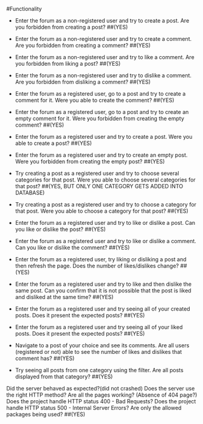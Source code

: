 #Functionality

- Enter the forum as a non-registered user and try to create a post.
Are you forbidden from creating a post? ##(YES)

- Enter the forum as a non-registered user and try to create a comment.
Are you forbidden from creating a comment? ##(YES)

- Enter the forum as a non-registered user and try to like a comment.
Are you forbidden from liking a post? ##(YES)

- Enter the forum as a non-registered user and try to dislike a comment.
Are you forbidden from disliking a comment? ##(YES)

- Enter the forum as a registered user, go to a post and try to create a comment for it.
Were you able to create the comment? ##(YES)

- Enter the forum as a registered user, go to a post and try to create an empty comment for it.
Were you forbidden from creating the empty comment? ##(YES)

- Enter the forum as a registered user and try to create a post.
Were you able to create a post? ##(YES)

- Enter the forum as a registered user and try to create an empty post.
Were you forbidden from creating the empty post? ##(YES)

- Try creating a post as a registered user and try to choose several categories for that post.
Were you able to choose several categories for that post? ##(YES, BUT ONLY ONE CATEGORY GETS ADDED INTO DATABASE)

- Try creating a post as a registered user and try to choose a category for that post.
Were you able to choose a category for that post? ##(YES)

- Enter the forum as a registered user and try to like or dislike a post.
Can you like or dislike the post? ##(YES)

- Enter the forum as a registered user and try to like or dislike a comment.
Can you like or dislike the comment? ##(YES)

- Enter the forum as a registered user, try liking or disliking a post and then refresh the page.
Does the number of likes/dislikes change? ##(YES)

- Enter the forum as a registered user and try to like and then dislike the same post.
Can you confirm that it is not possible that the post is liked and disliked at the same time? ##(YES)

- Enter the forum as a registered user and try seeing all of your created posts.
Does it present the expected posts? ##(YES)

- Enter the forum as a registered user and try seeing all of your liked posts.
Does it present the expected posts? ##(YES)

- Navigate to a post of your choice and see its comments.
Are all users (registered or not) able to see the number of likes and dislikes that comment has? ##(YES)

- Try seeing all posts from one category using the filter.
Are all posts displayed from that category? ##(YES)

Did the server behaved as expected?(did not crashed) 
Does the server use the right HTTP method?
Are all the pages working? (Absence of 404 page?)
Does the project handle HTTP status 400 - Bad Requests?
Does the project handle HTTP status 500 - Internal Server Errors?
Are only the allowed packages being used? ##(YES)